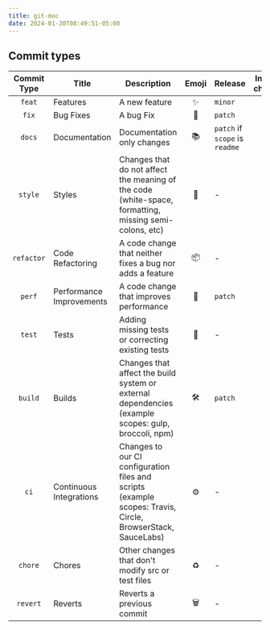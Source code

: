 ```yaml
---
title: git-moc
date: 2024-01-30T08:49:51-05:00
---
```

## Commit types

|Commit Type|Title|Description|Emoji|Release|Include in changelog|
|:-:|---|---|:-:|---|:-:|
|`feat`|Features|A new feature|✨|`minor`|`true`|
|`fix`|Bug Fixes|A bug Fix|🐛|`patch`|`true`|
|`docs`|Documentation|Documentation only changes|📚|`patch` if `scope` is `readme`|`true`|
|`style`|Styles|Changes that do not affect the meaning of the code (white-space, formatting, missing semi-colons, etc)|💎|-|`true`|
|`refactor`|Code Refactoring|A code change that neither fixes a bug nor adds a feature|📦|-|`true`|
|`perf`|Performance Improvements|A code change that improves performance|🚀|`patch`|`true`|
|`test`|Tests|Adding missing tests or correcting existing tests|🚨|-|`true`|
|`build`|Builds|Changes that affect the build system or external dependencies (example scopes: gulp, broccoli, npm)|🛠|`patch`|`true`|
|`ci`|Continuous Integrations|Changes to our CI configuration files and scripts (example scopes: Travis, Circle, BrowserStack, SauceLabs)|⚙️|-|`true`|
|`chore`|Chores|Other changes that don't modify src or test files|♻️|-|`true`|
|`revert`|Reverts|Reverts a previous commit|🗑|-|`true`|
